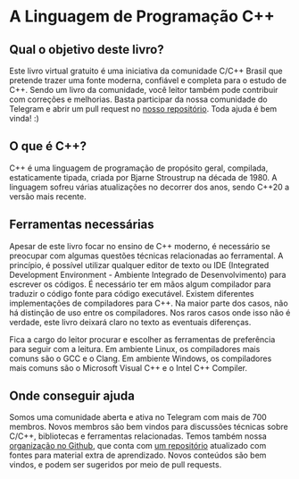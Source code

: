 # A Linguagem de Programação C++

## Qual o objetivo deste livro?

Este livro virtual gratuito é uma iniciativa da comunidade C/C++ Brasil que pretende trazer uma fonte moderna, confiável e completa para o estudo de C++. Sendo um livro da comunidade, você leitor também pode contribuir com correções e melhorias. Basta participar da nossa comunidade do Telegram e abrir um pull request no [nosso repositório](https://github.com/tarcisiofischer/livrocpp). Toda ajuda é bem vinda! :)

## O que é C++?

C++ é uma linguagem de programação de propósito geral, compilada, estaticamente tipada, criada por Bjarne Stroustrup na década de 1980. A linguagem sofreu várias atualizações no decorrer dos anos, sendo C++20 a versão mais recente.

## Ferramentas necessárias

Apesar de este livro focar no ensino de C++ moderno, é necessário se preocupar com algumas questões técnicas relacionadas ao ferramental. A princípio, é possível utilizar qualquer editor de texto ou IDE (Integrated Development Environment - Ambiente Integrado de Desenvolvimento) para escrever os códigos. É necessário ter em mãos algum compilador para traduzir o código fonte para código executável. Existem diferentes implementações de compiladores para C++. Na maior parte dos casos, não há distinção de uso entre os compiladores. Nos raros casos onde isso não é verdade, este livro deixará claro no texto as eventuais diferenças.

Fica a cargo do leitor procurar e escolher as ferramentas de preferência para seguir com a leitura. Em ambiente Linux, os compiladores mais comuns são o GCC e o Clang. Em ambiente Windows, os compiladores mais comuns são o Microsoft Visual C++ e o Intel C++ Compiler.

## Onde conseguir ajuda

Somos uma comunidade aberta e ativa no Telegram com mais de 700 membros. Novos membros são bem vindos para discussões técnicas sobre C/C++, bibliotecas e ferramentas relacionadas. Temos também nossa [organização no Github](https://github.com/cppbrasil/), que conta com [um repositório](https://github.com/cppbrasil/material-de-aprendizado) atualizado com fontes para material extra de aprendizado. Novos conteúdos são bem vindos, e podem ser sugeridos por meio de pull requests.
